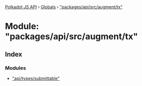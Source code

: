[Polkadot JS API](../README.md) › [Globals](../globals.md) › ["packages/api/src/augment/tx"](_packages_api_src_augment_tx_.md)

# Module: "packages/api/src/augment/tx"

## Index

### Modules

* ["api/types/submittable"](_packages_api_src_augment_tx_._api_types_submittable_.md)
